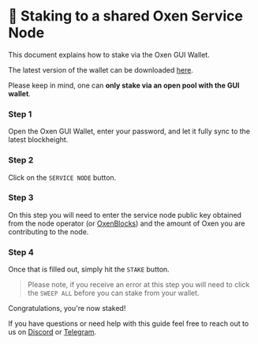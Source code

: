 # 💸 Staking to a shared Oxen Service Node

This document explains how to stake via the Oxen GUI Wallet.

The latest version of the wallet can be downloaded [here](../../downloads.md).

Please keep in mind, one can **only stake via an open pool with the GUI wallet**.

### Step 1

Open the Oxen GUI Wallet, enter your password, and let it fully sync to the latest blockheight.

### Step 2

Click on the `SERVICE NODE` button.

### Step 3

On this step you will need to enter the service node public key obtained from the node operator \(or [OxenBlocks](https://lokiblocks.com/service_nodes)\) and the amount of Oxen you are contributing to the node.

### Step 4

Once that is filled out, simply hit the `STAKE` button.

> Please note, if you receive an error at this step you will need to click the `SWEEP ALL` before you can stake from your wallet.

Congratulations, you're now staked!

If you have questions or need help with this guide feel free to reach out to us on [Discord](https://discordapp.com/invite/67GXfD6) or [Telegram](https://t.me/Oxen_Community).

